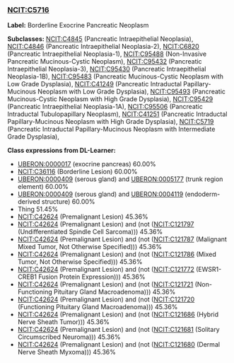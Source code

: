 
### [NCIT:C5716](http://purl.obolibrary.org/obo/NCIT_C5716)
**Label:** Borderline Exocrine Pancreatic Neoplasm

**Subclasses:** [NCIT:C4845](http://purl.obolibrary.org/obo/NCIT_C4845) (Pancreatic Intraepithelial Neoplasia), [NCIT:C4846](http://purl.obolibrary.org/obo/NCIT_C4846) (Pancreatic Intraepithelial Neoplasia-2), [NCIT:C6820](http://purl.obolibrary.org/obo/NCIT_C6820) (Pancreatic Intraepithelial Neoplasia-1), [NCIT:C95488](http://purl.obolibrary.org/obo/NCIT_C95488) (Non-Invasive Pancreatic Mucinous-Cystic Neoplasm), [NCIT:C95432](http://purl.obolibrary.org/obo/NCIT_C95432) (Pancreatic Intraepithelial Neoplasia-3), [NCIT:C95430](http://purl.obolibrary.org/obo/NCIT_C95430) (Pancreatic Intraepithelial Neoplasia-1B), [NCIT:C95483](http://purl.obolibrary.org/obo/NCIT_C95483) (Pancreatic Mucinous-Cystic Neoplasm with Low Grade Dysplasia), [NCIT:C41249](http://purl.obolibrary.org/obo/NCIT_C41249) (Pancreatic Intraductal Papillary-Mucinous Neoplasm with Low Grade Dysplasia), [NCIT:C95493](http://purl.obolibrary.org/obo/NCIT_C95493) (Pancreatic Mucinous-Cystic Neoplasm with High Grade Dysplasia), [NCIT:C95429](http://purl.obolibrary.org/obo/NCIT_C95429) (Pancreatic Intraepithelial Neoplasia-1A), [NCIT:C95506](http://purl.obolibrary.org/obo/NCIT_C95506) (Pancreatic Intraductal Tubulopapillary Neoplasm), [NCIT:C41251](http://purl.obolibrary.org/obo/NCIT_C41251) (Pancreatic Intraductal Papillary-Mucinous Neoplasm with High Grade Dysplasia), [NCIT:C5719](http://purl.obolibrary.org/obo/NCIT_C5719) (Pancreatic Intraductal Papillary-Mucinous Neoplasm with Intermediate Grade Dysplasia), 

**Class expressions from DL-Learner:**

- [UBERON:0000017](http://purl.obolibrary.org/obo/UBERON_0000017) (exocrine pancreas) 60.00%
- [NCIT:C36116](http://purl.obolibrary.org/obo/NCIT_C36116) (Borderline Lesion) 60.00%
- [UBERON:0000409](http://purl.obolibrary.org/obo/UBERON_0000409) (serous gland) and [UBERON:0005177](http://purl.obolibrary.org/obo/UBERON_0005177) (trunk region element) 60.00%
- [UBERON:0000409](http://purl.obolibrary.org/obo/UBERON_0000409) (serous gland) and [UBERON:0004119](http://purl.obolibrary.org/obo/UBERON_0004119) (endoderm-derived structure) 60.00%
- Thing 51.45%
- [NCIT:C42624](http://purl.obolibrary.org/obo/NCIT_C42624) (Premalignant Lesion) 45.36%
- [NCIT:C42624](http://purl.obolibrary.org/obo/NCIT_C42624) (Premalignant Lesion) and (not ([NCIT:C121797](http://purl.obolibrary.org/obo/NCIT_C121797) (Undifferentiated Spindle Cell Sarcoma))) 45.36%
- [NCIT:C42624](http://purl.obolibrary.org/obo/NCIT_C42624) (Premalignant Lesion) and (not ([NCIT:C121787](http://purl.obolibrary.org/obo/NCIT_C121787) (Malignant Mixed Tumor, Not Otherwise Specified))) 45.36%
- [NCIT:C42624](http://purl.obolibrary.org/obo/NCIT_C42624) (Premalignant Lesion) and (not ([NCIT:C121786](http://purl.obolibrary.org/obo/NCIT_C121786) (Mixed Tumor, Not Otherwise Specified))) 45.36%
- [NCIT:C42624](http://purl.obolibrary.org/obo/NCIT_C42624) (Premalignant Lesion) and (not ([NCIT:C121772](http://purl.obolibrary.org/obo/NCIT_C121772) (EWSR1-CREB1 Fusion Protein Expression))) 45.36%
- [NCIT:C42624](http://purl.obolibrary.org/obo/NCIT_C42624) (Premalignant Lesion) and (not ([NCIT:C121721](http://purl.obolibrary.org/obo/NCIT_C121721) (Non-Functioning Pituitary Gland Macroadenoma))) 45.36%
- [NCIT:C42624](http://purl.obolibrary.org/obo/NCIT_C42624) (Premalignant Lesion) and (not ([NCIT:C121720](http://purl.obolibrary.org/obo/NCIT_C121720) (Functioning Pituitary Gland Macroadenoma))) 45.36%
- [NCIT:C42624](http://purl.obolibrary.org/obo/NCIT_C42624) (Premalignant Lesion) and (not ([NCIT:C121686](http://purl.obolibrary.org/obo/NCIT_C121686) (Hybrid Nerve Sheath Tumor))) 45.36%
- [NCIT:C42624](http://purl.obolibrary.org/obo/NCIT_C42624) (Premalignant Lesion) and (not ([NCIT:C121681](http://purl.obolibrary.org/obo/NCIT_C121681) (Solitary Circumscribed Neuroma))) 45.36%
- [NCIT:C42624](http://purl.obolibrary.org/obo/NCIT_C42624) (Premalignant Lesion) and (not ([NCIT:C121680](http://purl.obolibrary.org/obo/NCIT_C121680) (Dermal Nerve Sheath Myxoma))) 45.36%


